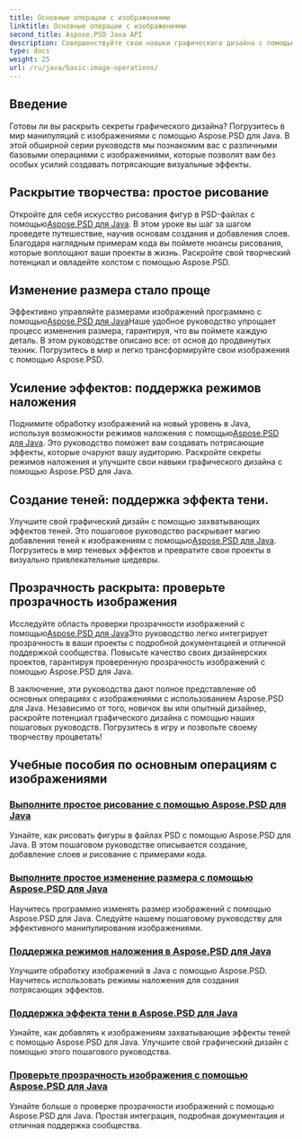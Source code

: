 ```yaml
---
title: Основные операции с изображениями
linktitle: Основные операции с изображениями
second_title: Aspose.PSD Java API
description: Совершенствуйте свои навыки графического дизайна с помощью обучающих программ Aspose.PSD для Java. Изучите рисование, изменение размера, режимы наложения и проверку прозрачности в пошаговом руководстве.
type: docs
weight: 25
url: /ru/java/basic-image-operations/
---
```


## Введение

Готовы ли вы раскрыть секреты графического дизайна? Погрузитесь в мир манипуляций с изображениями с помощью Aspose.PSD для Java. В этой обширной серии руководств мы познакомим вас с различными базовыми операциями с изображениями, которые позволят вам без особых усилий создавать потрясающие визуальные эффекты.

## Раскрытие творчества: простое рисование

 Откройте для себя искусство рисования фигур в PSD-файлах с помощью[Aspose.PSD для Java](./simple-drawing/). В этом уроке вы шаг за шагом проведете путешествие, научив основам создания и добавления слоев. Благодаря наглядным примерам кода вы поймете нюансы рисования, которые воплощают ваши проекты в жизнь. Раскройте свой творческий потенциал и овладейте холстом с помощью Aspose.PSD.

## Изменение размера стало проще

 Эффективно управляйте размерами изображений программно с помощью[Aspose.PSD для Java](./simple-resizing/)Наше удобное руководство упрощает процесс изменения размера, гарантируя, что вы поймете каждую деталь. В этом руководстве описано все: от основ до продвинутых техник. Погрузитесь в мир и легко трансформируйте свои изображения с помощью Aspose.PSD.

## Усиление эффектов: поддержка режимов наложения

 Поднимите обработку изображений на новый уровень в Java, используя возможности режимов наложения с помощью[Aspose.PSD для Java](./support-blend-modes/). Это руководство поможет вам создавать потрясающие эффекты, которые очаруют вашу аудиторию. Раскройте секреты режимов наложения и улучшите свои навыки графического дизайна с помощью Aspose.PSD для Java.

## Создание теней: поддержка эффекта тени.

 Улучшите свой графический дизайн с помощью захватывающих эффектов теней. Это пошаговое руководство раскрывает магию добавления теней к изображениям с помощью[Aspose.PSD для Java](./support-shadow-effect/). Погрузитесь в мир теневых эффектов и превратите свои проекты в визуально привлекательные шедевры.

## Прозрачность раскрыта: проверьте прозрачность изображения

 Исследуйте область проверки прозрачности изображений с помощью[Aspose.PSD для Java](./verify-image-transparency/)Это руководство легко интегрирует прозрачность в ваши проекты с подробной документацией и отличной поддержкой сообщества. Повысьте качество своих дизайнерских проектов, гарантируя проверенную прозрачность изображений с помощью Aspose.PSD для Java.

В заключение, эти руководства дают полное представление об основных операциях с изображениями с использованием Aspose.PSD для Java. Независимо от того, новичок вы или опытный дизайнер, раскройте потенциал графического дизайна с помощью наших пошаговых руководств. Погрузитесь в игру и позвольте своему творчеству процветать!
## Учебные пособия по основным операциям с изображениями
### [Выполните простое рисование с помощью Aspose.PSD для Java](./simple-drawing/)
Узнайте, как рисовать фигуры в файлах PSD с помощью Aspose.PSD для Java. В этом пошаговом руководстве описывается создание, добавление слоев и рисование с примерами кода.
### [Выполните простое изменение размера с помощью Aspose.PSD для Java](./simple-resizing/)
Научитесь программно изменять размер изображений с помощью Aspose.PSD для Java. Следуйте нашему пошаговому руководству для эффективного манипулирования изображениями.
### [Поддержка режимов наложения в Aspose.PSD для Java](./support-blend-modes/)
Улучшите обработку изображений в Java с помощью Aspose.PSD. Научитесь использовать режимы наложения для создания потрясающих эффектов.
### [Поддержка эффекта тени в Aspose.PSD для Java](./support-shadow-effect/)
Узнайте, как добавлять к изображениям захватывающие эффекты теней с помощью Aspose.PSD для Java. Улучшите свой графический дизайн с помощью этого пошагового руководства.
### [Проверьте прозрачность изображения с помощью Aspose.PSD для Java](./verify-image-transparency/)
Узнайте больше о проверке прозрачности изображений с помощью Aspose.PSD для Java. Простая интеграция, подробная документация и отличная поддержка сообщества.